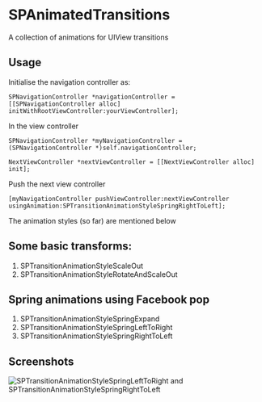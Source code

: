 SPAnimatedTransitions
=====================

A collection of animations for UIView transitions

Usage
-------
Initialise the navigation controller as:

```SPNavigationController *navigationController = [[SPNavigationController alloc] initWithRootViewController:yourViewController];```

In the view controller

```SPNavigationController *myNavigationController = (SPNavigationController *)self.navigationController;```

```NextViewController *nextViewController = [[NextViewController alloc] init];```

Push the next view controller

```[myNavigationController pushViewController:nextViewController usingAnimation:SPTransitionAnimationStyleSpringRightToLeft];```

The animation styles (so far) are mentioned below

Some basic transforms:
-------------------------

1. SPTransitionAnimationStyleScaleOut
2. SPTransitionAnimationStyleRotateAndScaleOut

Spring animations using Facebook pop
-------------------------------------

1. SPTransitionAnimationStyleSpringExpand
2. SPTransitionAnimationStyleSpringLeftToRight
3. SPTransitionAnimationStyleSpringRightToLeft

Screenshots
------------

![SPTransitionAnimationStyleSpringLeftToRight and SPTransitionAnimationStyleSpringRightToLeft](Screenshots/SpringAnimation.gif)
